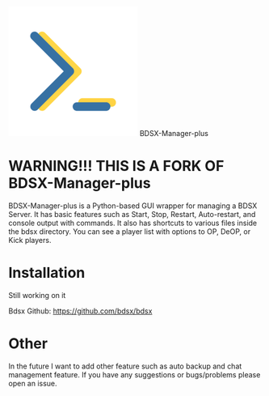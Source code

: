 
![](https://github.com/legitbox/BDSX-Manager-plus/blob/master/bdsxmp.png?raw=true) BDSX-Manager-plus


# WARNING!!! THIS IS A FORK OF BDSX-Manager-plus


BDSX-Manager-plus is a Python-based GUI wrapper for managing a BDSX Server. It has basic features such as Start, Stop, Restart, Auto-restart, and console output with commands. It also has shortcuts to various files inside the bdsx directory. You can see a player list with options to OP, DeOP, or Kick players.

# Installation

Still working on it

Bdsx Github: https://github.com/bdsx/bdsx

# Other

In the future I want to add other feature such as auto backup and chat management feature. If you have any suggestions or bugs/problems please open an issue.


